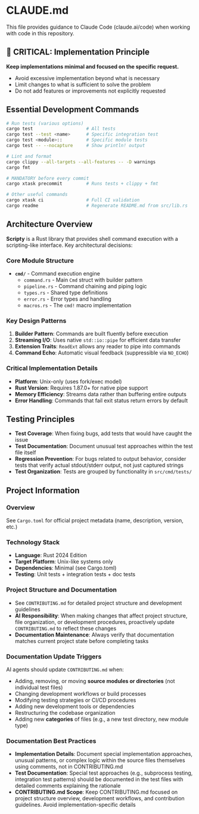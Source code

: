 # CLAUDE.md

This file provides guidance to Claude Code (claude.ai/code) when working with code in this
repository.

## 🔴 CRITICAL: Implementation Principle

**Keep implementations minimal and focused on the specific request.**

- Avoid excessive implementation beyond what is necessary
- Limit changes to what is sufficient to solve the problem
- Do not add features or improvements not explicitly requested

## Essential Development Commands

```bash
# Run tests (various options)
cargo test                    # All tests
cargo test --test <name>      # Specific integration test
cargo test <module>::         # Specific module tests
cargo test -- --nocapture     # Show println! output

# Lint and format
cargo clippy --all-targets --all-features -- -D warnings
cargo fmt

# MANDATORY before every commit
cargo xtask precommit         # Runs tests + clippy + fmt

# Other useful commands
cargo xtask ci                # Full CI validation
cargo readme                  # Regenerate README.md from src/lib.rs
```

## Architecture Overview

**Scripty** is a Rust library that provides shell command execution with a scripting-like interface.
Key architectural decisions:

### Core Module Structure

- **`cmd/`** - Command execution engine
  - `command.rs` - Main `Cmd` struct with builder pattern
  - `pipeline.rs` - Command chaining and piping logic
  - `types.rs` - Shared type definitions
  - `error.rs` - Error types and handling
  - `macros.rs` - The `cmd!` macro implementation

### Key Design Patterns

1. **Builder Pattern**: Commands are built fluently before execution
2. **Streaming I/O**: Uses native `std::io::pipe` for efficient data transfer
3. **Extension Traits**: `ReadExt` allows any reader to pipe into commands
4. **Command Echo**: Automatic visual feedback (suppressible via `NO_ECHO`)

### Critical Implementation Details

- **Platform**: Unix-only (uses fork/exec model)
- **Rust Version**: Requires 1.87.0+ for native pipe support
- **Memory Efficiency**: Streams data rather than buffering entire outputs
- **Error Handling**: Commands that fail exit status return errors by default

## Testing Principles

- **Test Coverage**: When fixing bugs, add tests that would have caught the issue
- **Test Documentation**: Document unusual test approaches within the test file itself
- **Regression Prevention**: For bugs related to output behavior, consider tests that verify actual
  stdout/stderr output, not just captured strings
- **Test Organization**: Tests are grouped by functionality in `src/cmd/tests/`

## Project Information

### Overview

See `Cargo.toml` for official project metadata (name, description, version, etc.)

### Technology Stack

- **Language**: Rust 2024 Edition
- **Target Platform**: Unix-like systems only
- **Dependencies**: Minimal (see Cargo.toml)
- **Testing**: Unit tests + integration tests + doc tests

### Project Structure and Documentation

- See `CONTRIBUTING.md` for detailed project structure and development guidelines
- **AI Responsibility**: When making changes that affect project structure, file organization, or
  development procedures, proactively update `CONTRIBUTING.md` to reflect these changes
- **Documentation Maintenance**: Always verify that documentation matches current project state
  before completing tasks

### Documentation Update Triggers

AI agents should update `CONTRIBUTING.md` when:

- Adding, removing, or moving **source modules or directories** (not individual test files)
- Changing development workflows or build processes
- Modifying testing strategies or CI/CD procedures
- Adding new development tools or dependencies
- Restructuring the codebase organization
- Adding new **categories** of files (e.g., a new test directory, new module type)

### Documentation Best Practices

- **Implementation Details**: Document special implementation approaches, unusual patterns, or
  complex logic within the source files themselves using comments, not in CONTRIBUTING.md
- **Test Documentation**: Special test approaches (e.g., subprocess testing, integration test
  patterns) should be documented in the test files with detailed comments explaining the rationale
- **CONTRIBUTING.md Scope**: Keep CONTRIBUTING.md focused on project structure overview, development
  workflows, and contribution guidelines. Avoid implementation-specific details
